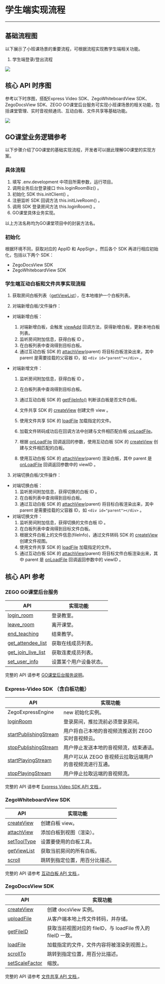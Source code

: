 # 学生端实现流程
---

## 基础流程图
以下展示了小班课场景的重要流程，可根据流程实现教学生端相关功能。

1. 学生端登录/登出流程

<Frame width="512" height="auto" caption=""><img src="https://doc-media.zego.im/sdk-doc/Pics/Common/GoClass/studentLogin.png" /></Frame>

## 核心 API 时序图
参考以下时序图，搭配Express Video SDK、ZegoWhiteboardView SDK、ZegoDocsView SDK、ZEGO GO课堂后台服务可实现小班课场景的相关功能，包括课堂管理、实时音视频通讯、互动白板、文件共享等基础功能。

<Frame width="512" height="auto" caption=""><img src="https://doc-media.zego.im/sdk-doc/Pics/GoClass/UMLs/SmallClass_Web_zh.png" /></Frame>

## GO课堂业务逻辑参考
以下步骤介绍了GO课堂的基础实现流程，开发者可以据此理解GO课堂的实现方案。

### 具体流程
1. 填写 .env.development 中项目所需参数，运行项目。
2. 调用业务后台登录接口 this.loginRoomBiz() 。
3. 初始化 SDK this.initClient() 。
4. 注册监听 SDK 回调方法 this.initLiveRoom() 。
5. 调用 SDK 登录房间方法 this.loginRoom() 。
6. GO课堂具体业务实现。


<Note title="说明">

 
以上方法名称均为GO课堂项目中的封装方法名。
</Note>


### 初始化

根据环境不同，获取对应的 AppID 和 AppSign 。然后各个 SDK 再进行相应初始化，包括以下两个 SDK：

- ZegoDocsView SDK
- ZegoWhiteboardView SDK

### 学生端互动白板和文件共享实现流程

1. 获取房间白板列表（[getViewList](https://doc-zh.zego.im/article/api?doc=WhiteBoardView_API~javascript_electron~class~ZegoWhiteboard#get-view-list)），在本地维护一个白板列表。

2. 对端新增白板/文件操作：

- 对端新增白板：

  1. 对端新增白板，会触发 [viewAdd](https://doc-zh.zego.im/article/api?doc=WhiteBoardView_API~javascript_electron~interface~ZegoEvent#view-add) 回调方法，获得新增白板，更新本地白板列表。
  2. 监听房间附加信息，获得白板 ID 。
  3. 在白板列表中查询得到目标白板。
  4. 通过互动白板 SDK 的 [attachView](https://doc-zh.zego.im/article/api?doc=WhiteBoardView_API~javascript_electron~class~ZegoWhiteboard#attach-view)(parent) 将目标白板渲染出来，其中 parent 是需要挂载的父容器 ID，如 `<div id="parent"></div>` 。

- 对端新增文件：

   1. 监听房间附加信息，获得白板 ID 。

   2. 在白板列表中查询得到目标白板。

   3. 通过互动白板 SDK 的 [getFileInfo()](https://doc-zh.zego.im/article/api?doc=WhiteBoardView_API~javascript_electron~interface~ZegoWhiteboardView) 判断该白板是否文件白板。

   4. 文件共享 SDK 的 [createView](https://doc-zh.zego.im/article/api?doc=WhiteBoardView_API~javascript_electron~class~ZegoWhiteboard#create-view) 创建文件 view 。

   5. 使用文件共享 SDK 的 [loadFile](https://doc-zh.zego.im/article/api?doc=docsview_API~javascript_electron~interface~ZegoDocsView#load-file) 加载指定的文件。

   6. 加载文件转码成功后在回调方法中创建与文件相匹配白板 [onLoadFile](https://doc-zh.zego.im/article/api?doc=DocsView_API~javascript_electron~interface~ZegoEvent#on-load-file)。

   7. 根据 [onLoadFile](https://doc-zh.zego.im/article/api?doc=DocsView_API~javascript_electron~interface~ZegoEvent#on-load-file) 回调返回的参数，使用互动白板 SDK 的 [createView](https://doc-zh.zego.im/article/api?doc=WhiteBoardView_API~javascript_electron~class~ZegoWhiteboard#create-view) 创建与文件相匹配的白板。

   8. 使用互动白板 SDK 的 [attachView](https://doc-zh.zego.im/article/api?doc=WhiteBoardView_API~javascript_electron~class~ZegoWhiteboard#attach-view)(parent) 渲染白板，其中 parent 是 [onLoadFile](https://doc-zh.zego.im/article/api?doc=DocsView_API~javascript_electron~interface~ZegoEvent#on-load-file) 回调返回参数中的 viewID 。      

3. 对端切换白板/文件操作：

- 对端切换白板：
  1. 监听房间附加信息，获得切换的白板 ID 。
  2. 在白板列表中查询得到目标白板。
  3. 通过互动白板 SDK 的 [attachView](https://doc-zh.zego.im/article/api?doc=WhiteBoardView_API~javascript_electron~class~ZegoWhiteboard#attach-view)(parent) 将目标白板渲染出来，其中 parent 是需要挂载的父容器 ID，如 `<div id="parent"></div>` 。
- 对端切换文件：
  1. 监听房间附加信息，获得切换的文件白板 ID 。
  2. 在白板列表中查询得到目标文件白板。
  3. 根据文件白板上的文件信息(fileInfo)，通过文件转码 SDK 的 [createView](https://doc-zh.zego.im/article/api?doc=WhiteBoardView_API~javascript_electron~class~ZegoWhiteboard#create-view) 创建文件视图。
  4. 使用文件共享 SDK 的 [loadFile](https://doc-zh.zego.im/article/api?doc=DocsView_API~javascript_electron~interface~ZegoDocsView#load-file) 加载指定的文件。
  5. 通过互动白板 SDK 的 [attachView](https://doc-zh.zego.im/article/api?doc=WhiteBoardView_API~javascript_electron~class~ZegoWhiteboard#attach-view)(parent) 将目标文件白板渲染出来，其中 parent 是 [onLoadFile](https://doc-zh.zego.im/article/api?doc=DocsView_API~javascript_electron~interface~ZegoEvent#on-load-file) 回调返回参数中的 viewID 。



## 核心 API 参考

### ZEGO GO课堂后台服务
 
|API|实现功能|
|-|-|
|[login_room ](/small-class/server-api/login-room)| 登录教室。|
|[leave_room ](/small-class/server-api/leave-room)|离开课堂。|
|[end_teaching ](/small-class/server-api/end-teaching)|结束教学。|
|[get_attendee_list ](/small-class/server-api/get-attendee-list)|获取在线成员列表。|
|[get_join_live_list ](/small-class/server-api/get-join-live-list)|获取连麦成员列表。|
|[set_user_info ](/small-class/server-api/set-user-info)|设置某个用户设备状态。|

<Note title="说明">

 
完整的 API 请参考 [GO课堂后台服务说明](/small-class/server-api/accessing-server-apis)。
</Note>

### Express-Video SDK （含白板功能）

|API|实现功能|
|-|-|
| ZegoExpressEngine |new 初始化实例。|
|[loginRoom ](https://doc-zh.zego.im/article/api?doc=Express_Video_SDK_API~javascript_electron~class~ZegoExpressEngine#login-room)|登录房间，推拉流前必须登录房间。|
|[startPublishingStream ](https://doc-zh.zego.im/article/api?doc=Express_Video_SDK_API~javascript_electron~class~ZegoExpressEngine#start-publishing-stream)|用户将自己本地的音视频流推送到 ZEGO 实时音视频云。|
|[stopPublishingStream ](https://doc-zh.zego.im/article/api?doc=Express_Video_SDK_API~javascript_electron~class~ZegoExpressEngine#stop-publishing-stream)|用户停止发送本地的音视频流，结束通话。|
|[startPlayingStream ](https://doc-zh.zego.im/article/api?doc=Express_Video_SDK_API~javascript_electron~class~ZegoExpressEngine#start-playing-stream)|用户可以从 ZEGO 音视频云拉取远端用户的音视频流进行互通。|
|[stopPlayingStream ](https://doc-zh.zego.im/article/api?doc=Express_Video_SDK_API~javascript_electron~class~ZegoExpressEngine#stop-playing-stream)|用户停止拉取远端的音视频流。|

<Note title="说明">

 
完整的 API 请参考 [Express Video SDK API 文档 ](https://doc-zh.zego.im/article/api?doc=express-video-sdk_API~javascript_electron~class)。
</Note>


### ZegoWhiteboardView SDK

|API|实现功能|
|-|-|
|[createView](https://doc-zh.zego.im/article/api?doc=WhiteBoardView_API~javascript_electron~class~ZegoWhiteboard#create-view)|创建白板 view。|
|[attachView](https://doc-zh.zego.im/article/api?doc=WhiteBoardView_API~javascript_electron~class~ZegoWhiteboard#attach-view)|添加白板到视图（渲染）。|
|[setToolType](https://doc-zh.zego.im/article/api?doc=WhiteBoardView_API~javascript_electron~interface~ZegoWhiteboardView#set-tool-type)|设置要使用的白板工具。|
|[getViewList](https://doc-zh.zego.im/article/api?doc=WhiteBoardView_API~javascript_electron~class~ZegoWhiteboard#get-view-list)|获取当前房间的所有白板。|
|[scroll](https://doc-zh.zego.im/article/api?doc=WhiteBoardView_API~javascript_electron~interface~ZegoWhiteboardView#scroll)|跳转到指定位置，用百分比描述。|

<Note title="说明">

 
完整的 API 请参考 [互动白板 API 文档 ](https://doc-zh.zego.im/article/api?doc=WhiteBoardView_API~javascript_electron~class)。
</Note>

### ZegoDocsView SDK

|API|实现功能|
|-|-|
|[createView](https://doc-zh.zego.im/article/api?doc=DocsView_API~javascript_electron~class~ZegoExpressDocs#create-view)| 创建 docsView 实例。|
|[uploadFile](https://doc-zh.zego.im/article/api?doc=DocsView_API~javascript_electron~class~ZegoExpressDocs#upload-file)| 从客户端本地上传文件转码，并存储。|
|[getFileID](https://doc-zh.zego.im/article/api?doc=DocsView_API~javascript_electron~interface~ZegoDocsView#get-file-id)| 获取当前视图对应的 fileID，与 loadFile 传入的 fileID 一致。|
|[loadFile](https://doc-zh.zego.im/article/api?doc=DocsView_API~javascript_electron~interface~ZegoDocsView#load-file)|加载指定的文件，文件内容将被渲染到视图上。|
|[scrollTo](https://doc-zh.zego.im/article/api?doc=DocsView_API~javascript_electron~interface~ZegoDocsView#scroll-to)|跳转到指定位置，用百分比描述。|
|[setScaleFactor](https://doc-zh.zego.im/article/api?doc=DocsView_API~javascript_electron~interface~ZegoDocsView#set-scale-factor)|缩放。|

<Note title="说明">

 
完整的 API 请参考 [文件共享 API 文档 ](https://doc-zh.zego.im/article/api?doc=DocsView_API~javascript_electron~class)。
</Note>
